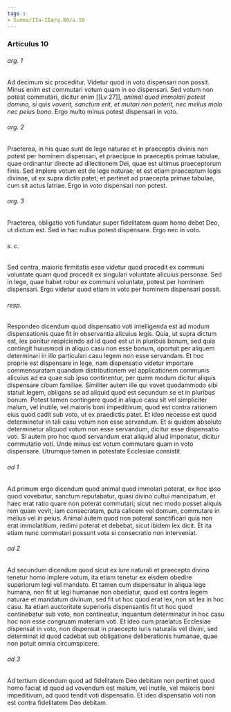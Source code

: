 ```yaml
---
tags : 
- Summa/IIa-IIæ/q.88/a.10
---
```


### Articulus 10

###### arg. 1
Ad decimum sic proceditur. Videtur quod in voto dispensari non possit. Minus enim est commutari votum quam in eo dispensari. Sed votum non potest commutari, dicitur enim [[Lv 27]], *animal quod immolari potest domino, si quis voverit, sanctum erit, et mutari non poterit, nec melius malo nec peius bono*. Ergo multo minus potest dispensari in voto.

###### arg. 2
Praeterea, in his quae sunt de lege naturae et in praeceptis divinis non potest per hominem dispensari, et praecipue in praeceptis primae tabulae, quae ordinantur directe ad dilectionem Dei, quae est ultimus praeceptorum finis. Sed implere votum est de lege naturae; et est etiam praeceptum legis divinae, ut ex supra dictis patet; et pertinet ad praecepta primae tabulae, cum sit actus latriae. Ergo in voto dispensari non potest.

###### arg. 3
Praeterea, obligatio voti fundatur super fidelitatem quam homo debet Deo, ut dictum est. Sed in hac nullus potest dispensare. Ergo nec in voto.

###### s. c.
Sed contra, maioris firmitatis esse videtur quod procedit ex communi voluntate quam quod procedit ex singulari voluntate alicuius personae. Sed in lege, quae habet robur ex communi voluntate, potest per hominem dispensari. Ergo videtur quod etiam in voto per hominem dispensari possit.

###### resp.
Respondeo dicendum quod dispensatio voti intelligenda est ad modum dispensationis quae fit in observantia alicuius legis. Quia, ut supra dictum est, lex ponitur respiciendo ad id quod est ut in pluribus bonum, sed quia contingit huiusmodi in aliquo casu non esse bonum, oportuit per aliquem determinari in illo particulari casu legem non esse servandam. Et hoc proprie est dispensare in lege, nam dispensatio videtur importare commensuratam quandam distributionem vel applicationem communis alicuius ad ea quae sub ipso continentur, per quem modum dicitur aliquis dispensare cibum familiae. Similiter autem ille qui vovet quodammodo sibi statuit legem, obligans se ad aliquid quod est secundum se et in pluribus bonum. Potest tamen contingere quod in aliquo casu sit vel simpliciter malum, vel inutile, vel maioris boni impeditivum, quod est contra rationem eius quod cadit sub voto, ut ex praedictis patet. Et ideo necesse est quod determinetur in tali casu votum non esse servandum. Et si quidem absolute determinetur aliquod votum non esse servandum, dicitur esse dispensatio voti. Si autem pro hoc quod servandum erat aliquid aliud imponatur, dicitur commutatio voti. Unde minus est votum commutare quam in voto dispensare. Utrumque tamen in potestate Ecclesiae consistit.

###### ad 1
Ad primum ergo dicendum quod animal quod immolari poterat, ex hoc ipso quod vovebatur, sanctum reputabatur, quasi divino cultui mancipatum, et haec erat ratio quare non poterat commutari; sicut nec modo posset aliquis rem quam vovit, iam consecratam, puta calicem vel domum, commutare in melius vel in peius. Animal autem quod non poterat sanctificari quia non erat immolatitium, redimi poterat et debebat, sicut ibidem lex dicit. Et ita etiam nunc commutari possunt vota si consecratio non interveniat.

###### ad 2
Ad secundum dicendum quod sicut ex iure naturali et praecepto divino tenetur homo implere votum, ita etiam tenetur ex eisdem obedire superiorum legi vel mandato. Et tamen cum dispensatur in aliqua lege humana, non fit ut legi humanae non obediatur, quod est contra legem naturae et mandatum divinum, sed fit ut hoc quod erat lex, non sit lex in hoc casu. Ita etiam auctoritate superioris dispensantis fit ut hoc quod continebatur sub voto, non contineatur, inquantum determinatur in hoc casu hoc non esse congruam materiam voti. Et ideo cum praelatus Ecclesiae dispensat in voto, non dispensat in praecepto iuris naturalis vel divini, sed determinat id quod cadebat sub obligatione deliberationis humanae, quae non potuit omnia circumspicere.

###### ad 3
Ad tertium dicendum quod ad fidelitatem Deo debitam non pertinet quod homo faciat id quod ad vovendum est malum, vel inutile, vel maioris boni impeditivum, ad quod tendit voti dispensatio. Et ideo dispensatio voti non est contra fidelitatem Deo debitam.


